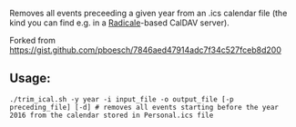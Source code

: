 Removes all events preceeding a given year from an .ics calendar file (the kind you can find e.g. in a [Radicale](http://radicale.org/)-based CalDAV server).

Forked from https://gist.github.com/pboesch/7846aed47914adc7f34c527fceb8d200

## Usage:

```
./trim_ical.sh -y year -i input_file -o output_file [-p preceding_file] [-d] # removes all events starting before the year 2016 from the calendar stored in Personal.ics file
```
